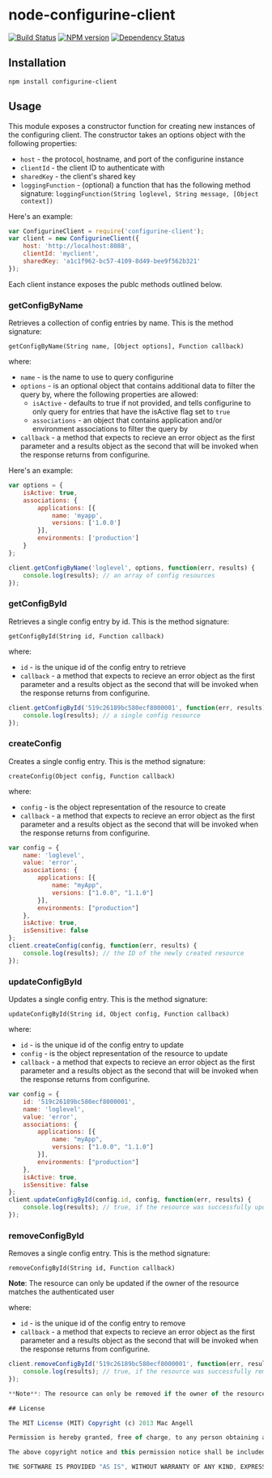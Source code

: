 # node-configurine-client

[![Build Status](https://secure.travis-ci.org/mac-/node-configurine-client.png)](http://travis-ci.org/mac-/node-configurine-client)
[![NPM version](https://badge.fury.io/js/configurine-client.png)](http://badge.fury.io/js/configurine-client)
[![Dependency Status](https://david-dm.org/mac-/node-configurine-client.png)](https://david-dm.org/mac-/node-configurine-client)

## Installation

	npm install configurine-client

## Usage

This module exposes a constructor function for creating new instances of the configuring client. The constructor takes an options object with the following properties:

* `host` - the protocol, hostname, and port of the configurine instance
* `clientId` - the client ID to authenticate with
* `sharedKey` - the client's shared key
* `loggingFunction` - (optional) a function that has the following method signature: `loggingFunction(String loglevel, String message, [Object context])`

Here's an example:

```javascript
var ConfigurineClient = require('configurine-client');
var client = new ConfigurineClient({
	host: 'http://localhost:8088',
	clientId: 'myclient',
	sharedKey: 'a1c1f962-bc57-4109-8d49-bee9f562b321'
});
```

Each client instance exposes the publc methods outlined below.


### getConfigByName

Retrieves a collection of config entries by name. This is the method signature:

```
getConfigByName(String name, [Object options], Function callback)
```

where:

* `name` - is the name to use to query configurine
* `options` - is an optional object that contains additional data to filter the query by, where the following properties are allowed:
	* `isActive` - defaults to true if not provided, and tells configurine to only query for entries that have the isActive flag set to `true`
	* `associations` - an object that contains application and/or environment associations to filter the query by
* `callback` - a method that expects to recieve an error object as the first parameter and a results object as the second that will be invoked when the response returns from configurine.

Here's an example:

```javascript
var options = {
	isActive: true,
	associations: {
		applications: [{
			name: 'myapp',
			versions: ['1.0.0']
		}],
		environments: ['production']
	}
};

client.getConfigByName('loglevel', options, function(err, results) {
	console.log(results); // an array of config resources
});
```

### getConfigById

Retrieves a single config entry by id. This is the method signature:

```
getConfigById(String id, Function callback)
```

where:

* `id` - is the unique id of the config entry to retrieve
* `callback` - a method that expects to recieve an error object as the first parameter and a results object as the second that will be invoked when the response returns from configurine.

```javascript
client.getConfigById('519c26189bc580ecf8000001', function(err, results) {
	console.log(results); // a single config resource
});
```

### createConfig

Creates a single config entry. This is the method signature:

```
createConfig(Object config, Function callback)
```

where:

* `config` - is the object representation of the resource to create
* `callback` - a method that expects to recieve an error object as the first parameter and a results object as the second that will be invoked when the response returns from configurine.

```javascript
var config = {
	name: 'loglevel',
	value: 'error',
	associations: {
		applications: [{
			name: "myApp",
			versions: ["1.0.0", "1.1.0"]
		}],
		environments: ["production"]
	},
	isActive: true,
	isSensitive: false
};
client.createConfig(config, function(err, results) {
	console.log(results); // the ID of the newly created resource
});
```

### updateConfigById

Updates a single config entry. This is the method signature:

```
updateConfigById(String id, Object config, Function callback)
```

where:

* `id` - is the unique id of the config entry to update
* `config` - is the object representation of the resource to update
* `callback` - a method that expects to recieve an error object as the first parameter and a results object as the second that will be invoked when the response returns from configurine.

```javascript
var config = {
	id: '519c26189bc580ecf8000001',
	name: 'loglevel',
	value: 'error',
	associations: {
		applications: [{
			name: "myApp",
			versions: ["1.0.0", "1.1.0"]
		}],
		environments: ["production"]
	},
	isActive: true,
	isSensitive: false
};
client.updateConfigById(config.id, config, function(err, results) {
	console.log(results); // true, if the resource was successfully updated
});
```

### removeConfigById

Removes a single config entry. This is the method signature:

```
removeConfigById(String id, Function callback)
```

**Note**: The resource can only be updated if the owner of the resource matches the authenticated user

where:

* `id` - is the unique id of the config entry to remove
* `callback` - a method that expects to recieve an error object as the first parameter and a results object as the second that will be invoked when the response returns from configurine.

```javascript
client.removeConfigById('519c26189bc580ecf8000001', function(err, results) {
	console.log(results); // true, if the resource was successfully removed
});

**Note**: The resource can only be removed if the owner of the resource matches the authenticated user.

## License

The MIT License (MIT) Copyright (c) 2013 Mac Angell

Permission is hereby granted, free of charge, to any person obtaining a copy of this software and associated documentation files (the "Software"), to deal in the Software without restriction, including without limitation the rights to use, copy, modify, merge, publish, distribute, sublicense, and/or sell copies of the Software, and to permit persons to whom the Software is furnished to do so, subject to the following conditions:

The above copyright notice and this permission notice shall be included in all copies or substantial portions of the Software.

THE SOFTWARE IS PROVIDED "AS IS", WITHOUT WARRANTY OF ANY KIND, EXPRESS OR IMPLIED, INCLUDING BUT NOT LIMITED TO THE WARRANTIES OF MERCHANTABILITY, FITNESS FOR A PARTICULAR PURPOSE AND NONINFRINGEMENT. IN NO EVENT SHALL THE AUTHORS OR COPYRIGHT HOLDERS BE LIABLE FOR ANY CLAIM, DAMAGES OR OTHER LIABILITY, WHETHER IN AN ACTION OF CONTRACT, TORT OR OTHERWISE, ARISING FROM, OUT OF OR IN CONNECTION WITH THE SOFTWARE OR THE USE OR OTHER DEALINGS IN THE SOFTWARE.

